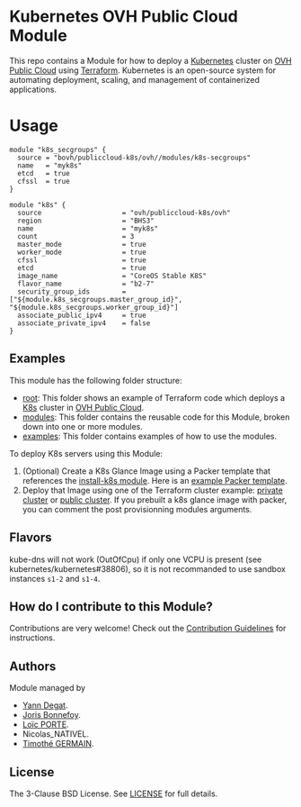 # Kubernetes OVH Public Cloud Module

This repo contains a Module for how to deploy a [Kubernetes](https://kubernetes.io/) cluster on [OVH Public Cloud](https://ovhcloud.com/) using [Terraform](https://www.terraform.io/). Kubernetes is an open-source system for automating deployment, scaling, and management of containerized applications.

# Usage

```hcl
module "k8s_secgroups" {
  source = "bovh/publiccloud-k8s/ovh//modules/k8s-secgroups"
  name   = "myk8s"
  etcd   = true
  cfssl  = true
}

module "k8s" {
  source                    = "ovh/publiccloud-k8s/ovh"
  region                    = "BHS3"
  name                      = "myk8s"
  count                     = 3
  master_mode               = true
  worker_mode               = true
  cfssl                     = true
  etcd                      = true
  image_name                = "CoreOS Stable K8S"
  flavor_name               = "b2-7"
  security_group_ids        = ["${module.k8s_secgroups.master_group_id}", "${module.k8s_secgroups.worker_group_id}"]
  associate_public_ipv4     = true
  associate_private_ipv4    = false
}
```

## Examples

This module has the following folder structure:

* [root](.): This folder shows an example of Terraform code which deploys a [K8s](https://kubernetes.io/) cluster in [OVH Public Cloud](https://ovhcloud.com/).
* [modules](https://github.com/ovh/terraform-ovh-publiccloud-k8s/tree/master/modules): This folder contains the reusable code for this Module, broken down into one or more modules.
* [examples](https://github.com/ovh/terraform-ovh-publiccloud-k8s/tree/master/examples): This folder contains examples of how to use the modules.

To deploy K8s servers using this Module:

1. (Optional) Create a K8s Glance Image using a Packer template that references the [install-k8s module](https://github.com/ovh/terraform-ovh-publiccloud-k8s/tree/master/modules/install-k8s).
   Here is an [example Packer template](https://github.com/ovh/terraform-ovh-publiccloud-k8s/tree/master/examples/k8s-glance-image#quick-start).
1. Deploy that Image using one of the Terraform cluster example: [private cluster](https://github.com/ovh/terraform-ovh-publiccloud-k8s/tree/master/examples/private-cluster-cl) or [public cluster](https://github.com/ovh/terraform-ovh-publiccloud-k8s/tree/master/examples/public-cluster-cl). If you prebuilt a k8s glance image with packer, you can comment the post provisionning modules arguments.

## Flavors

kube-dns will not work (OutOfCpu) if only one VCPU is present (see kubernetes/kubernetes#38806), so it is not recommanded to use sandbox instances `s1-2` and `s1-4`.

## How do I contribute to this Module?

Contributions are very welcome! Check out the [Contribution Guidelines](https://github.com/ovh/terraform-ovh-publiccloud-k8s/tree/master/CONTRIBUTING.md) for instructions.

## Authors

Module managed by
- [Yann Degat](https://github.com/yanndegat).
- [Joris Bonnefoy](https://github.com/Devatoria).
- [Loïc PORTE](https://github.com/bewiwi).
- Nicolas_NATIVEL.
- [Timothé GERMAIN](https://github.com/tgermain).

## License

The 3-Clause BSD License. See [LICENSE](https://github.com/ovh/terraform-ovh-publiccloud-k8s/tree/master/LICENSE) for full details.
